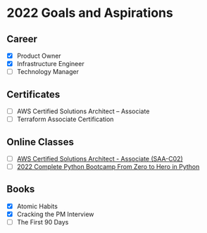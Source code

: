 # 2022 Goals and Aspirations
## Career
- [x] Product Owner
- [x] Infrastructure Engineer
- [ ] Technology Manager

## Certificates
- [ ] AWS Certified Solutions Architect – Associate
- [ ] Terraform Associate Certification

## Online Classes
- [ ] [AWS Certified Solutions Architect - Associate (SAA-C02)](https://learn.cantrill.io/p/aws-certified-solutions-architect-associate-saa-c02)
- [ ] [2022 Complete Python Bootcamp From Zero to Hero in Python](https://www.udemy.com/course/complete-python-bootcamp/)

## Books
- [x] Atomic Habits
- [x] Cracking the PM Interview
- [ ] The First 90 Days
